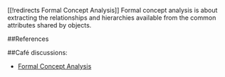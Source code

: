 [[!redirects Formal Concept Analysis]]
Formal concept analysis is about extracting the relationships and hierarchies available from the common attributes shared by objects.

##References


##Café discussions:

* [Formal Concept Analysis](http://golem.ph.utexas.edu/category/2013/09/formal_concept_analysis.html#more)